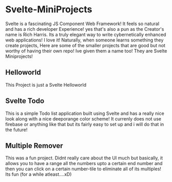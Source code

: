 # Svelte-MiniProjects 

Svelte is a fascinating JS Component Web Framework! It feels so natural and has a rich developer Experience! yes that's also a pun as the Creator's name is Rich Harris. Its a truly elegant way to write cybernetically enhanced web applications! I love it!
Naturally, when someone learns something they create projects, Here are some of the smaller projects that are good but not worthy of having their own repo! Ive given them a name too! They are Svelte Miniprojects!

## Helloworld
This Project is just a Svelte Helloworld

## Svelte Todo
This is a simple Todo list application built using Svelte and has a really nice look along with a nice deeporange color scheme! It currenly does not use firebase or anything like that but its fairly easy to set up and i will do that in the future!

## Multiple Remover
This was a fun project. Didnt really care about the UI much but basically, it allows you to have a range all the numbers upto a certain end number and then you can click on a certain number-tile to eliminate all of its multiples! Its fun (for a while atleast....xD)

